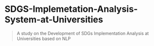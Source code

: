 # SDGS-Implemetation-Analysis-System-at-Universities
> A study on the Development of SDGs Implementation Analysis at Universities based on NLP
